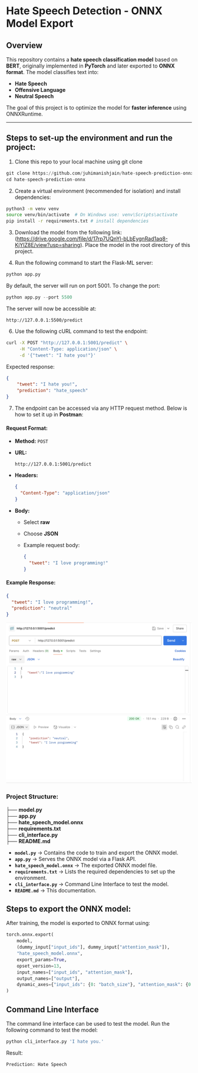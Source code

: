 # **Hate Speech Detection - ONNX Model Export**

## Overview
This repository contains a **hate speech classification model** based on **BERT**, originally implemented in **PyTorch** and later exported to **ONNX format**. The model classifies text into:
- **Hate Speech**
- **Offensive Language**
- **Neutral Speech**

The goal of this project is to optimize the model for **faster inference** using ONNXRuntime.

---
## Steps to set-up the environment and run the project:

1. Clone this repo to your local machine using git clone
```python
git clone https://github.com/juhimanishjain/hate-speech-prediction-onnx.git
cd hate-speech-prediction-onnx
```
2. Create a virtual environment (recommended for isolation) and install dependencies:

```bash
python3 -m venv venv
source venv/bin/activate  # On Windows use: venv\Scripts\activate
pip install -r requirements.txt # install dependencies
```
3. Download the model from the following link: (https://drive.google.com/file/d/17rp7UQnYl-bLbEygnRad1aq8-KjYlZ8E/view?usp=sharing). Place the model in the root directory of this project.

4. Run the following command to start the Flask-ML server:
   
```python
python app.py
```

By default, the server will run on port 5001. To change the port:

```python
python app.py --port 5500
```

The server will now be accessible at: 

```aurindo
http://127.0.0.1:5500/predict
```

6. Use the following cURL command to test the endpoint:

```bash
curl -X POST "http://127.0.0.1:5001/predict" \
     -H "Content-Type: application/json" \
     -d '{"tweet": "I hate you!"}'
```
Expected response:

```json
{
    "tweet": "I hate you!",
    "prediction": "hate_speech"
}
```

7. The endpoint can be accessed via any HTTP request method. Below is how to set it up in **Postman**:

#### Request Format:
- **Method:** `POST`
- **URL:**
  
  ```plaintext
  http://127.0.0.1:5001/predict
  ```
- **Headers:**
  
  ```json
  {
    "Content-Type": "application/json"
  }
  ```
- **Body:**
  - Select **raw**
  - Choose **JSON**
  - Example request body:
    
    ```json
    {
      "tweet": "I love programming!"
    }
    ```

#### Example Response:

```json
{
  "tweet": "I love programming!",
  "prediction": "neutral"
}
```

![Postman Example](img1.png)

### Project Structure:
├── **model.py**                   
├── **app.py**                     
├── **hate_speech_model.onnx**       
├── **requirements.txt**    
├── **cli_interface.py**   
├── **README.md**                   

- **`model.py`** → Contains the code to train and export the ONNX model.
- **`app.py`** → Serves the ONNX model via a Flask API.
- **`hate_speech_model.onnx`** → The exported ONNX model file.
- **`requirements.txt`** → Lists the required dependencies to set up the environment.
- **`cli_interface.py`** → Command Line Interface to test the model. 
- **`README.md`** → This documentation.

## Steps to export the ONNX model: 

After training, the model is exported to ONNX format using:

```python
torch.onnx.export(
    model, 
    (dummy_input["input_ids"], dummy_input["attention_mask"]),  
    "hate_speech_model.onnx",                     
    export_params=True,                   
    opset_version=13,                     
    input_names=["input_ids", "attention_mask"],  
    output_names=["output"],              
    dynamic_axes={"input_ids": {0: "batch_size"}, "attention_mask": {0: "batch_size"}, "output": {0: "batch_size"}}
)
```
## Command Line Interface

The command line interface can be used to test the model. Run the following command to test the model:

```python
python cli_interface.py 'I hate you.'
```

Result:

```python
Prediction: Hate Speech
```
